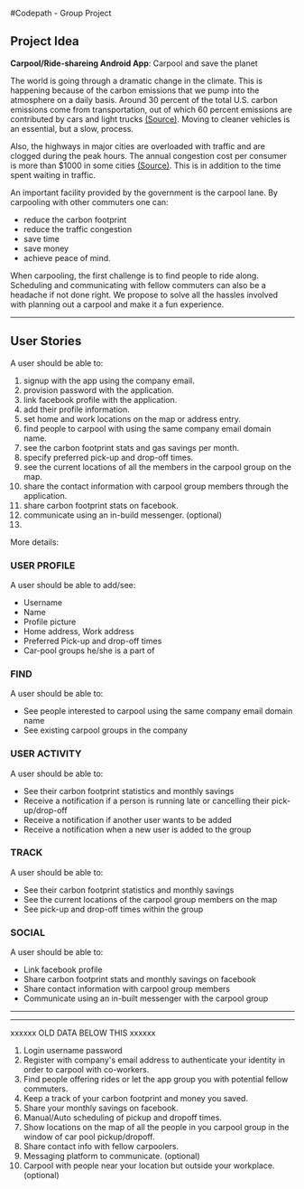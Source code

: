 #Codepath - Group Project

## Project Idea
**Carpool/Ride-shareing Android App**: Carpool and save the planet

The world is going through a dramatic change in the climate. This is happening because of the carbon emissions that we pump into the atmosphere on a daily basis. Around 30 percent of the total U.S. carbon emissions come from transportation, out of which 60 percent emissions are contributed by cars and light trucks [(Source)](http://www.ucsusa.org/clean_vehicles/why-clean-cars/global-warming/). Moving to cleaner vehicles is an essential, but a slow, process.

Also, the highways in major cities are overloaded with traffic and are clogged during the peak hours. The annual congestion cost per consumer is more than $1000 in some cities [(Source)](http://traffic.findthebest.com). This is in addition to the time spent waiting in traffic.

An important facility provided by the government is the carpool lane. By carpooling with other commuters one can:
- reduce the carbon footprint
- reduce the traffic congestion
- save time 
- save money
- achieve peace of mind.

When carpooling, the first challenge is to find people to ride along. Scheduling and communicating with fellow commuters can also be a headache if not done right. We propose to solve all the hassles involved with planning out a carpool and make it a fun experience.

-------------------------

## User Stories

A user should be able to:

1.  signup with the app using the company email.
2.  provision password with the application.
3.  link facebook profile with the application.
4.  add their profile information.
4.  set home and work locations on the map or address entry.
5.  find people to carpool with using the same company email domain name.
6.  see the carbon footprint stats and gas savings per month.
7.  specify preferred pick-up and drop-off times.
8.  see the current locations of all the members in the carpool group on the map.
9.  share the contact information with carpool group members through the application.
10. share carbon footprint stats on facebook.
11. communicate using an in-build messenger. (optional)
12. 

More details:

### USER PROFILE
A user should be able to add/see:
 - Username
 - Name
 - Profile picture
 - Home address, Work address
 - Preferred Pick-up and drop-off times
 - Car-pool groups he/she is a part of

### FIND
A user should be able to:
 - See people interested to carpool using the same company email domain name
 - See existing carpool groups in the company

### USER ACTIVITY
A user should be able to:
 - See their carbon footprint statistics and monthly savings
 - Receive a notification if a person is running late or cancelling their pick-up/drop-off
 - Receive a notification if another user wants to be added
 - Receive a notification when a new user is added to the group

### TRACK
A user should be able to:
 - See their carbon footprint statistics and monthly savings
 - See the current locations of the carpool group members on the map
 - See pick-up and drop-off times within the group

### SOCIAL
A user should be able to:
 - Link facebook profile
 - Share carbon footprint stats and monthly savings on facebook
 - Share contact information with carpool group members
 - Communicate using an in-built messenger with the carpool group


-------------------------
-------------------------


xxxxxx OLD DATA BELOW THIS xxxxxx

1. Login username password
2. Register with company's email address to authenticate your identity in order to carpool with co-workers.
3. Find people offering rides or let the app group you with potential fellow commuters.
4. Keep a track of your carbon footprint and money you saved.
5. Share your monthly savings on facebook.
6. Manual/Auto scheduling of pickup and dropoff times.
7. Show locations on the map of all the people in you carpool group in the window of car pool pickup/dropoff.
8. Share contact info with fellow carpoolers.
9. Messaging platform to communicate. (optional)
10. Carpool with people near your location but outside your workplace. (optional)

